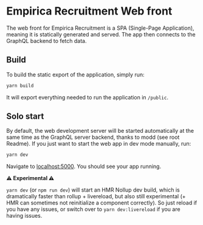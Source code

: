 # Empirica Recruitment Web front

The web front for Empirica Recruitment is a SPA (Single-Page Application),
meaning it is statically generated and served. The app then connects to the
GraphQL backend to fetch data.

## Build

To build the static export of the application, simply run:

```sh
yarn build
```

It will export everything needed to run the application in `/public`.

## Solo start

By default, the web development server will be started automatically at the same
time as the GraphQL server backend, thanks to modd (see root Readme). If you
just want to start the web app in dev mode manually, run:

```sh
yarn dev
```

Navigate to [localhost:5000](http://localhost:5000). You should see your app
running.

**:warning: Experimental :warning:**

`yarn dev` (or `npm run dev`) will start an HMR Nollup dev build, which is
dramatically faster than rollup + livereload, but also still experimental (+ HMR
can sometimes not reinitialize a component correctly). So just reload if you
have any issues, or switch over to `yarn dev:livereload` if you are having
issues.
